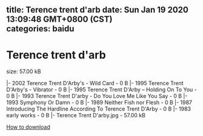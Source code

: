 
title: Terence trent d'arb
date: Sun Jan 19 2020 13:09:48 GMT+0800 (CST)    
categories: baidu
---

# Terence trent d'arb
size: 57.00 kB
 
 
|- 2002 Terence Trent D'Arby's - Wild Card - 0 B
|- 1995 Terence Trent D'Arby's - Vibrator - 0 B
|- 1995 Terence Trent D'Arby ‎– Holding On To You - 0 B
|- 1993 Terence Trent D'arby - Do You Love Me Like You Say - 0 B
|- 1993 Symphony Or Damn - 0 B
|- 1989 Neither Fish nor Flesh - 0 B
|- 1987 Introducing The Hardline According To Terence Trent D'Arby - 0 B
|- 1983 early works - 0 B
|- Terence Trent D'arby.jpg - 57.00 kB

[How to download](https://bpcam.bemobtrk.com/go/2ceec3aa-1ca2-46d6-b9ff-aaa5c184517c?jno=785)